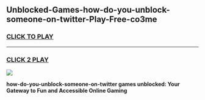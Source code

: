 
## Unblocked-Games-how-do-you-unblock-someone-on-twitter-Play-Free-co3me
<h3>
<a href="https://premium76.site?title=how-do-you-unblock-someone-on-twitter&ref=18A1">CLICK TO PLAY</a></h3>
<hr>

<h3>
<a href="https://premium76.site?title=how-do-you-unblock-someone-on-twitter&ref=18A1">CLICK 2 PLAY</a>
  
</h3>

<a href="https://premium76.site?title=how-do-you-unblock-someone-on-twitter&ref=18A1"><img src="https://clearcache.store/games.png"></a>


**how-do-you-unblock-someone-on-twitter games unblocked: Your Gateway to Fun and Accessible Online Gaming**
